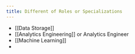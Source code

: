 ```yaml
---
title: Different of Roles or Specializations
---
```

- [[Data Storage]]
- [[Analytics Engineering]] or Analytics Engineer
- [[Machine Learning]]
- 